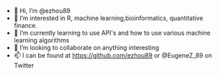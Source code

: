- 👋 Hi, I’m @ezhou89
- 👀 I’m interested in R, machine learning,bioinformatics, quantitative finance.
- 🌱 I’m currently learning to use API's and how to use various machine learning algorithms
- 💞️ I’m looking to collaborate on anything interesting
- 📫 I can be found at https://github.com/ezhou89 or @EugeneZ_89 on Twitter

<!---
ezhou89/ezhou89 is a ✨ special ✨ repository because its `README.md` (this file) appears on your GitHub profile.
You can click the Preview link to take a look at your changes.
--->

